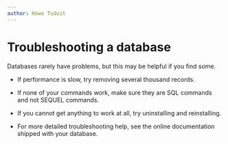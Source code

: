 ```yaml
---
author: Howe Tuduit
---
```


# Troubleshooting a database

Databases rarely have problems, but this may be helpful if you find some.

-   If performance is slow, try removing several thousand records.

-   If none of your commands work, make sure they are SQL commands and not SEQUEL commands.

-   If you cannot get anything to work at all, try uninstalling and reinstalling.

-   For more detailed troubleshooting help, see the online documentation shipped with your database.


